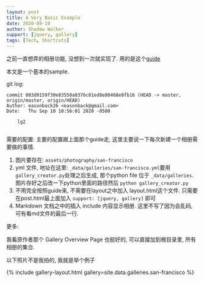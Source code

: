 ```yaml
---
layout: post
title: A Very Basic Example
date: 2020-09-10
author: Shadow Walker
support: [jquery, gallery]
tags: [Tech, Shortcuts]
---
```


之前一直想弄的相册功能, 没想到一次就实现了. 用的是这个[guide](https://easonback26.github.io/ShadowArchive/JekyllAlbumSetup/)

本文是一个基本的sample. 

git log: 

```
commit 003d0159f30e83550a0376c81ed8e80468e8fb16 (HEAD -> master, origin/master, origin/HEAD)
Author: easonback26 <easonback@gmail.com>
Date:   Thu Sep 10 10:56:01 2020 -0500

    lg2
    
```

需要的配置: 
主要的配置跟上面那个guide走, 这里主要说一下每次新建一个相册需要做的事情. 

1. 图片要存在: `assets/photography/san-francisco`
2. yml 文件, 地址在这里: `_data/galleries/san-francisco.yml`要用`gallery_creator.py`处理之后生成, 那个python file 位于 `_data/galleries`.   图片存好之后改一下python里面的路径然后 `python gallery_creator.py`
4. 不用完全按照guide来, 不需要在layout之中加入 layout.html这个文件. 只需要在post.html最上面加入 `support: [jquery, gallery]` 即可
4. Markdown 文档之中的插入 include 内容显示相册. 这里不写了因为会乱码, 可有看md文件的最后一行.



更多: 

我看原作者那个 Gallery Overview Page 也挺好的, 可以直接加到根目录里, 所有相册的集合. 
    
以下照片不是我拍的, 我就是举个例子


{% include gallery-layout.html gallery=site.data.galleries.san-francisco %}